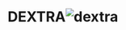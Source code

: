 # DEXTRA![dextra](https://user-images.githubusercontent.com/121312707/235408267-31186c26-3353-45aa-9293-6ee0cd0897aa.png)
